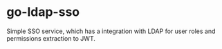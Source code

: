# go-ldap-sso
Simple SSO service, which has a integration with LDAP for user roles and permissions extraction to JWT.
